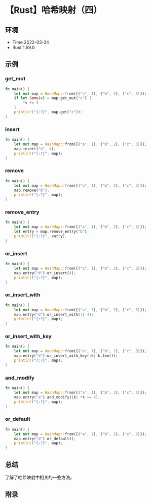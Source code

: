 # 【Rust】哈希映射（四）

## 环境

- Time 2022-03-24
- Rust 1.59.0

## 示例

### get_mut

```rust
fn main() {
    let mut map = HashMap::from([("a", 1), ("b", 2), ("c", 3)]);
    if let Some(v) = map.get_mut("c") {
        *v += 3
    }
    println!("{:?}", map.get("c"));
}
```

### insert

```rust
fn main() {
    let mut map = HashMap::from([("a", 1), ("b", 2), ("c", 3)]);
    map.insert("d", 4);
    println!("{:?}", map);
}
```

### remove

```rust
fn main() {
    let mut map = HashMap::from([("a", 1), ("b", 2), ("c", 3)]);
    map.remove("b");
    println!("{:?}", map);
}
```

### remove_entry

```rust
fn main() {
    let mut map = HashMap::from([("a", 1), ("b", 2), ("c", 3)]);
    let entry = map.remove_entry("b");
    println!("{:?}", entry);
}
```

### or_insert

```rust
fn main() {
    let mut map = HashMap::from([("a", 1), ("b", 2), ("c", 3)]);
    map.entry("d").or_insert(4);
    println!("{:?}", map);
}
```

### or_insert_with

```rust
fn main() {
    let mut map = HashMap::from([("a", 1), ("b", 2), ("c", 3)]);
    map.entry("d").or_insert_with(|| 4);
    println!("{:?}", map);
}
```

### or_insert_with_key

```rust
fn main() {
    let mut map = HashMap::from([("a", 1), ("b", 2), ("c", 3)]);
    map.entry("d").or_insert_with_key(|k| k.len());
    println!("{:?}", map);
}
```

### and_modify

```rust
fn main() {
    let mut map = HashMap::from([("a", 1), ("b", 2), ("c", 3)]);
    map.entry("a").and_modify(|k| *k += 4);
    println!("{:?}", map);
}
```

### or_default

```rust
fn main() {
    let mut map = HashMap::from([("a", 1), ("b", 2), ("c", 3)]);
    map.entry("d").or_default();
    println!("{:?}", map);
}
```

## 总结

了解了哈希映射中相关的一些方法。

## 附录
